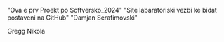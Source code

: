 "Ova e prv Proekt po Softversko_2024" 
"Site labaratoriski vezbi ke bidat postaveni na GitHub" 
"Damjan Serafimovski" 

Gregg
Nikola
